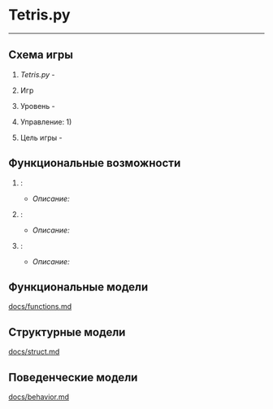 # Tetris.py
---

## Схема игры

1. *Tetris.py* - 

2. Игр
   
3. Уровень - 
   
4. Управление:
   1) 

5. Цель игры - 


## Функциональные возможности

1. :
   - *Описание:*

2. :
   - *Описание:* 

3. :
   - *Описание:*
   
## Функциональные модели

[docs/functions.md](docs/functions.md)

## Структурные модели

[docs/struct.md](docs/struct.md)

## Поведенческие модели

[docs/behavior.md](docs/behavior.md)
